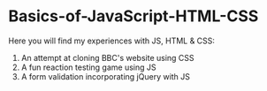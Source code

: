 # Basics-of-JavaScript-HTML-CSS
Here you will find my experiences with JS, HTML & CSS:

1) An attempt at cloning BBC's website using CSS
2) A fun reaction testing game using JS
3) A form validation incorporating jQuery with JS
